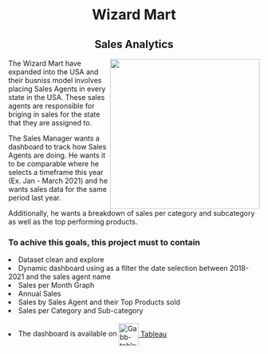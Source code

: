 <body>
  <h1 align="center">Wizard Mart</h1>
  <h2 align="center">Sales Analytics</h2>
    <img height=300 align="right" src="https://images-platform.99static.com//wRCI-XeWpnckd9VA8ucNWMgiiuU=/214x0:1006x792/fit-in/500x500/projects-files/53/5363/536385/a09f8f90-db5e-4a1f-b366-2df0272d020b.jpg"/>
  
  <p>The Wizard Mart have expanded into the USA and their busniss model involves placing Sales Agents in every state in the USA. These sales agents are responsible for briging in sales for the state that they are assigned to.
  <p>The Sales Manager wants a dashboard to track how Sales Agents are doing. He wants it to be comparable where he selects a timeframe this year (Ex. Jan - March 2021) and he wants sales data for the same period last year.
  <p>Additionally, he wants a breakdown of sales per category and subcategory as well as the top performing products.
    
<h3>To achive this goals, this project must to contain</h3>
  <li>Dataset clean and explore</li>
  <li>Dynamic dashboard using as a filter the date selection between 2018-2021 and the sales agent name</li>
  <li>Sales per Month Graph</li>
  <li>Annual Sales </li>
  <li>Sales by Sales Agent and their Top Products sold</li>
  <li>Sales per Category and Sub-category </li>
</br>
  <li>The dashboard is available on <a href='https://public.tableau.com/views/SalesAgentAnalytics_16466646350510/SalesAgentDashboard?:language=pt-BR&:display_count=n&:origin=viz_share_link'> <img align="center" alt="Gabb-tableau" height="45" width="40" src="https://user-images.githubusercontent.com/32903323/43256817-e40da78a-90c5-11e8-9c84-9471549a1259.png"/> Tableau</a></li>


  
</body>

